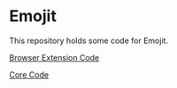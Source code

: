 # Emojit
This repository holds some code for Emojit.

[Browser Extension Code](./extension)

[Core Code](./core)
